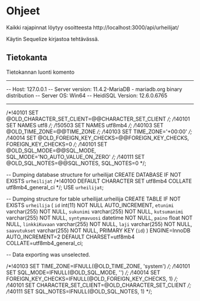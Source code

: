 # Ohjeet

Kaikki rajapinnat löytyy osoitteesta
http://localhost:3000/api/urheilijat/

Käytin Sequelize kirjastoa tehtävässä.


## Tietokanta

Tietokannan luonti komento
-- --------------------------------------------------------
-- Host:                         127.0.0.1
-- Server version:               11.4.2-MariaDB - mariadb.org binary distribution
-- Server OS:                    Win64
-- HeidiSQL Version:             12.6.0.6765
-- --------------------------------------------------------

/*!40101 SET @OLD_CHARACTER_SET_CLIENT=@@CHARACTER_SET_CLIENT */;
/*!40101 SET NAMES utf8 */;
/*!50503 SET NAMES utf8mb4 */;
/*!40103 SET @OLD_TIME_ZONE=@@TIME_ZONE */;
/*!40103 SET TIME_ZONE='+00:00' */;
/*!40014 SET @OLD_FOREIGN_KEY_CHECKS=@@FOREIGN_KEY_CHECKS, FOREIGN_KEY_CHECKS=0 */;
/*!40101 SET @OLD_SQL_MODE=@@SQL_MODE, SQL_MODE='NO_AUTO_VALUE_ON_ZERO' */;
/*!40111 SET @OLD_SQL_NOTES=@@SQL_NOTES, SQL_NOTES=0 */;


-- Dumping database structure for urheilijat
CREATE DATABASE IF NOT EXISTS `urheilijat` /*!40100 DEFAULT CHARACTER SET utf8mb4 COLLATE utf8mb4_general_ci */;
USE `urheilijat`;

-- Dumping structure for table urheilijat.urheilija
CREATE TABLE IF NOT EXISTS `urheilija` (
  `id` int(11) NOT NULL AUTO_INCREMENT,
  `etunimi` varchar(255) NOT NULL,
  `sukunimi` varchar(255) NOT NULL,
  `kutsumanimi` varchar(255) NOT NULL,
  `syntymavuosi` datetime NOT NULL,
  `paino` float NOT NULL,
  `linkkiKuvaan` varchar(255) NOT NULL,
  `laji` varchar(255) NOT NULL,
  `saavutukset` varchar(255) NOT NULL,
  PRIMARY KEY (`id`)
) ENGINE=InnoDB AUTO_INCREMENT=2 DEFAULT CHARSET=utf8mb4 COLLATE=utf8mb4_general_ci;

-- Data exporting was unselected.

/*!40103 SET TIME_ZONE=IFNULL(@OLD_TIME_ZONE, 'system') */;
/*!40101 SET SQL_MODE=IFNULL(@OLD_SQL_MODE, '') */;
/*!40014 SET FOREIGN_KEY_CHECKS=IFNULL(@OLD_FOREIGN_KEY_CHECKS, 1) */;
/*!40101 SET CHARACTER_SET_CLIENT=@OLD_CHARACTER_SET_CLIENT */;
/*!40111 SET SQL_NOTES=IFNULL(@OLD_SQL_NOTES, 1) */;
